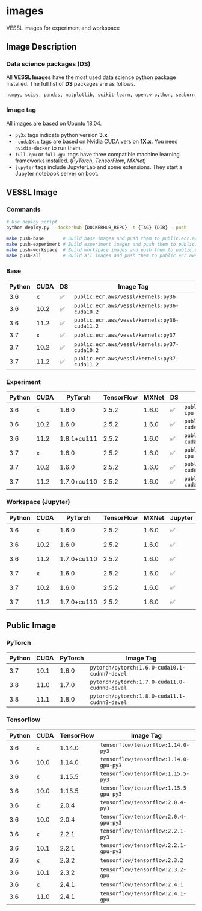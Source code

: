 # images

VESSL images for experiment and workspace

## Image Description
### Data science packages (DS)
All **VESSL Images** have the most used data science python package installed. The full list of **DS** packages are as follows.    
```bash
numpy, scipy, pandas, matplotlib, scikit-learn, opencv-python, seaborn, plotly, tqdm
```

### Image tag
All images are based on Ubuntu 18.04. 
- `py3x` tags indicate python version **3.x**
- `-cuda1X.x` tags are based on Nvidia CUDA version **1X.x**. You need `nvidia-docker` to run them.
- `full-cpu` or `full-gpu` tags have three compatible machine learning frameworks installed. (*PyTorch*, *TensorFlow*, *MXNet*)
- `jupyter`  tags include JupyterLab and some extensions. They start a Jupyter notebook server on boot.

## VESSL Image
### Commands
```bash
# Use deploy script
python deploy.py --dockerhub {DOCKERHUB_REPO} -t {TAG} {DIR} --push

make push-base       # Build base images and push them to public.ecr.aws/vessl/kernels 
make push-experiment # Build experiment images and push them to public.ecr.aws/vessl/kernels
make push-workspace  # Build workspace images and push them to public.ecr.aws/vessl/kernels
make push-all        # Build all images and push them to public.ecr.aws/vessl/kernels
```

### Base
| Python | CUDA | DS | Image Tag                                    |
|--------|------|----|---------------------------------------------|
| 3.6    | x    | ✅ | `public.ecr.aws/vessl/kernels:py36`          |
| 3.6    | 10.2 | ✅ | `public.ecr.aws/vessl/kernels:py36-cuda10.2` | 
| 3.6    | 11.2 | ✅ | `public.ecr.aws/vessl/kernels:py36-cuda11.2` |
| 3.7    | x    | ✅ | `public.ecr.aws/vessl/kernels:py37`          |
| 3.7    | 10.2 | ✅ | `public.ecr.aws/vessl/kernels:py37-cuda10.2` |
| 3.7    | 11.2 | ✅ | `public.ecr.aws/vessl/kernels:py37-cuda11.2` |


### Experiment
| Python | CUDA | PyTorch     | TensorFlow | MXNet | DS | Image Tag                                             |
|--------|------|-------------|------------|-------|----|-------------------------------------------------------|
| 3.6    | x    | 1.6.0       | 2.5.2      | 1.6.0 | ✅ | `public.ecr.aws/vessl/kernels:py36.full-cpu`          |
| 3.6    | 10.2 | 1.6.0       | 2.5.2      | 1.6.0 | ✅ | `public.ecr.aws/vessl/kernels:py36-cuda10.2.full-gpu` | 
| 3.6    | 11.2 | 1.8.1+cu111 | 2.5.2      | 1.6.0 | ✅ | `public.ecr.aws/vessl/kernels:py36-cuda11.2.full-gpu` |
| 3.7    | x    | 1.6.0       | 2.5.2      | 1.6.0 | ✅ | `public.ecr.aws/vessl/kernels:py37.full-cpu`          |
| 3.7    | 10.2 | 1.6.0       | 2.5.2      | 1.6.0 | ✅ | `public.ecr.aws/vessl/kernels:py37-cuda10.2.full-gpu` |
| 3.7    | 11.2 | 1.7.0+cu110 | 2.5.2      | 1.6.0 | ✅ | `public.ecr.aws/vessl/kernels:py37-cuda11.2.full-gpu` |

### Workspace (Jupyter)
| Python | CUDA | PyTorch     | TensorFlow | MXNet | Jupyter | DS | Image Tag                                                    |
|--------|------|-------------|------------|-------|---------|----|---------------------------------------------------------------|
| 3.6    | x    | 1.6.0       | 2.5.2      | 1.6.0 | ✅      | ✅ | `public.ecr.aws/vessl/kernels:py36.full-cpu.jupyter`          |
| 3.6    | 10.2 | 1.6.0       | 2.5.2      | 1.6.0 | ✅      | ✅ | `public.ecr.aws/vessl/kernels:py36-cuda10.2.full-gpu.jupyter` |
| 3.6    | 11.2 | 1.7.0+cu110 | 2.5.2      | 1.6.0 | ✅      | ✅ | `public.ecr.aws/vessl/kernels:py36-cuda11.2.full-gpu.jupyter` |
| 3.7    | x    | 1.6.0       | 2.5.2      | 1.6.0 | ✅      | ✅ | `public.ecr.aws/vessl/kernels:py37.full-cpu.jupyter`          |
| 3.7    | 10.2 | 1.6.0       | 2.5.2      | 1.6.0 | ✅      | ✅ | `public.ecr.aws/vessl/kernels:py37-cuda10.2.full-gpu.jupyter` |
| 3.7    | 11.2 | 1.7.0+cu110 | 2.5.2      | 1.6.0 | ✅      | ✅ | `public.ecr.aws/vessl/kernels:py37-cuda11.2.full-gpu.jupyter` |
 

## Public Image 
### PyTorch
| Python | CUDA | PyTorch | Image Tag                                     |
|--------|------|---------|-----------------------------------------------|
| 3.7    | 10.1 | 1.6.0   | `pytorch/pytorch:1.6.0-cuda10.1-cudnn7-devel` |
| 3.8    | 11.0 | 1.7.0   | `pytorch/pytorch:1.7.0-cuda11.0-cudnn8-devel` |
| 3.8    | 11.1 | 1.8.0   | `pytorch/pytorch:1.8.0-cuda11.1-cudnn8-devel` |

### Tensorflow
| Python | CUDA | TensorFlow | Image Tag                              |
|--------|------|------------|----------------------------------------|
| 3.6    | x    | 1.14.0     | `tensorflow/tensorflow:1.14.0-py3`     |
| 3.6    | 10.0 | 1.14.0     | `tensorflow/tensorflow:1.14.0-gpu-py3` |
| 3.6    | x    | 1.15.5     | `tensorflow/tensorflow:1.15.5-py3`     |
| 3.6    | 10.0 | 1.15.5     | `tensorflow/tensorflow:1.15.5-gpu-py3` |
| 3.6    | x    | 2.0.4      | `tensorflow/tensorflow:2.0.4-py3`      |
| 3.6    | 10.0 | 2.0.4      | `tensorflow/tensorflow:2.0.4-gpu-py3`  |
| 3.6    | x    | 2.2.1      | `tensorflow/tensorflow:2.2.1-py3`      |
| 3.6    | 10.1 | 2.2.1      | `tensorflow/tensorflow:2.2.1-gpu-py3`  |
| 3.6    | x    | 2.3.2      | `tensorflow/tensorflow:2.3.2`          |
| 3.6    | 10.1 | 2.3.2      | `tensorflow/tensorflow:2.3.2-gpu`      |
| 3.6    | x    | 2.4.1      | `tensorflow/tensorflow:2.4.1`          |
| 3.6    | 11.0 | 2.4.1      | `tensorflow/tensorflow:2.4.1-gpu`      |
